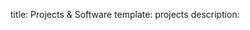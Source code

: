 title: Projects & Software
template: projects
description: 
<!---

This page is generated automatically. Please do not change the content of this page.

--->
